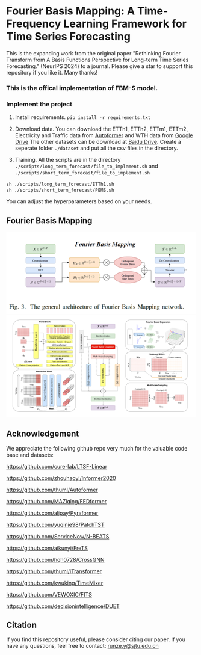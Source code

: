 # Fourier Basis Mapping: A Time-Frequency Learning Framework for Time Series Forecasting

This is the expanding work from the original paper "Rethinking Fourier Transform from A Basis Functions Perspective for Long-term Time Series Forecasting." (NeurIPS 2024) to a journal. Please give a star to support this repository if you like it. Many thanks!
### This is the offical implementation of FBM-S model. 

### Implement the project

1. Install requirements. ```pip install -r requirements.txt```

2. Download data. You can download the ETTh1, ETTh2, ETTm1, ETTm2, Electricity and Traffic data from [Autoformer](https://drive.google.com/drive/folders/1ZOYpTUa82_jCcxIdTmyr0LXQfvaM9vIy) and WTH data from [Google Drive](https://drive.google.com/drive/folders/13Cg1KYOlzM5C7K8gK8NfC-F3EYxkM3D2) The other datasets can be download at [Baidu Drive](https://pan.baidu.com/share/init?surl=r3KhGd0Q9PJIUZdfEYoymg&pwd=i9iy). Create a seperate folder ```./dataset``` and put all the csv files in the directory.

3. Training. All the scripts are in the directory ```./scripts/long_term_forecast/file_to_implement.sh``` and ```./scripts/short_term_forecast/file_to_implement.sh```
```
sh ./scripts/long_term_forecast/ETTh1.sh
sh ./scripts/short_term_forecast/PEMS.sh
```
You can adjust the hyperparameters based on your needs.
## Fourier Basis Mapping

![alt text](https://github.com/runze1223/FBM-S/blob/main/pic/imag1.png)
![alt text](https://github.com/runze1223/FBM-S/blob/main/pic/imag2.png)

## Acknowledgement

We appreciate the following github repo very much for the valuable code base and datasets:

https://github.com/cure-lab/LTSF-Linear

https://github.com/zhouhaoyi/Informer2020

https://github.com/thuml/Autoformer

https://github.com/MAZiqing/FEDformer

https://github.com/alipay/Pyraformer

https://github.com/yuqinie98/PatchTST

https://github.com/ServiceNow/N-BEATS

https://github.com/aikunyi/FreTS

https://github.com/hqh0728/CrossGNN

https://github.com/thuml/iTransformer

https://github.com/kwuking/TimeMixer

https://github.com/VEWOXIC/FITS

https://github.com/decisionintelligence/DUET

## Citation

If you find this repository useful, please consider citing our paper.
If you have any questions, feel free to contact: runze.y@sjtu.edu.cn
